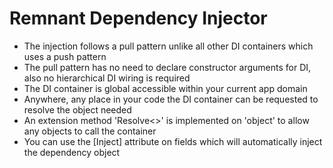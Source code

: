 # Remnant Dependency Injector

- The injection follows a pull pattern unlike all other DI containers which uses a push pattern
- The pull pattern has no need to declare constructor arguments for DI, also no hierarchical DI wiring is required
- The DI container is global accessible within your current app domain
- Anywhere, any place in your code the DI container can be requested to resolve the object needed
- An extension method 'Resolve<<TType>>' is implemented on 'object' to allow any objects to call the container
- You can use the [Inject] attribute on fields which will automatically inject the dependency object
